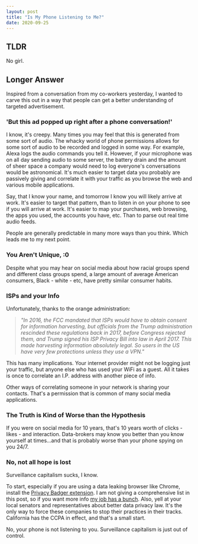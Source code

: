 ```yaml
---
layout: post
title: "Is My Phone Listening to Me?"
date: 2020-09-25
---
```


## TLDR

No girl.

## Longer Answer

Inspired from a conversation from my co-workers yesterday, I wanted to carve this out in a way that people can get a better understanding of targeted advertisement.

### 'But this ad popped up right after a phone conversation!'

I know, it's creepy. Many times you may feel that this is generated from some sort of audio. The whacky world of phone permissions allows for some sort of audio to be recorded and logged in some way. For example, Alexa logs the audio commands you tell it. However, if your microphone was on all day sending audio to some server, the battery drain and the amount of sheer space a company would need to log everyone's conversations would be astronomical. It's much easier to target data you probably are passively giving and correlate it with your traffic as you browse the web and various mobile applications.

Say, that I know your name, and tomorrow I know you will likely arrive at work. It's easier to target that pattern, than to listen in on your phone to see if you will arrive at work. It's easier to map your purchases, web browsing, the apps you used, the accounts you have, etc. Than to parse out real time audio feeds.

People are generally predictable in many more ways than you think. Which leads me to my next point.

### You Aren't Unique, :0

Despite what you may hear on social media about how racial groups spend and different class groups spend, a large amount of average American consumers, Black - white - etc, have pretty similar consumer habits.

### ISPs and your Info

Unfortunately, thanks to the orange administration:

>_"In 2016, the FCC mandated that ISPs would have to obtain consent for information harvesting, but officials from the Trump administration rescinded these regulations back in 2017, before Congress rejected them, and Trump signed his ISP Privacy Bill into law in April 2017. This made harvesting information absolutely legal. So users in the US have very few protections unless they use a VPN."_

This has many implications. Your internet provider might not be logging just your traffic, but anyone else who has used your WiFi as a guest. All it takes is once to correlate an I.P. address with another piece of info.

Other ways of correlating someone in your network is sharing your contacts. That's a permission that is common of many social media applications.

### The Truth is Kind of Worse than the Hypothesis

If you were on social media for 10 years, that's 10 years worth of clicks - likes - and interaction. Data-brokers may know you better than you know yourself at times...and that is probably worse than your phone spying on you 24/7.

### No, not all hope is lost

Surveillance capitalism sucks, I know.

To start, especially if you are using a data leaking browser like Chrome, install the [Privacy Badger extension](https://privacybadger.org/). I am not giving a comprehensive list in this post, so if you want more info [my job has a bunch](https://ssd.eff.org/en/module-categories/tool-guides). Also, yell at your local senators and representatives about better data privacy law. It's the only way to force these companies to stop their practices in their tracks. California has the CCPA in effect, and that's a small start.

No, your phone is not listening to you. Surveillance capitalism is just out of control.
